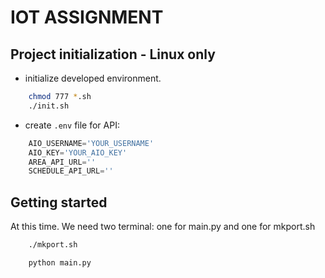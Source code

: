 # IOT ASSIGNMENT

## Project initialization - Linux only
- initialize developed environment.

```bash
    chmod 777 *.sh
    ./init.sh
```
- create ```.env``` file for API:
```python
    AIO_USERNAME='YOUR_USERNAME'
    AIO_KEY='YOUR_AIO_KEY'
    AREA_API_URL=''
    SCHEDULE_API_URL=''
```

## Getting started

At this time. We need two terminal: one for main.py and one for mkport.sh
```bash
    ./mkport.sh
```
```bash
    python main.py
```
